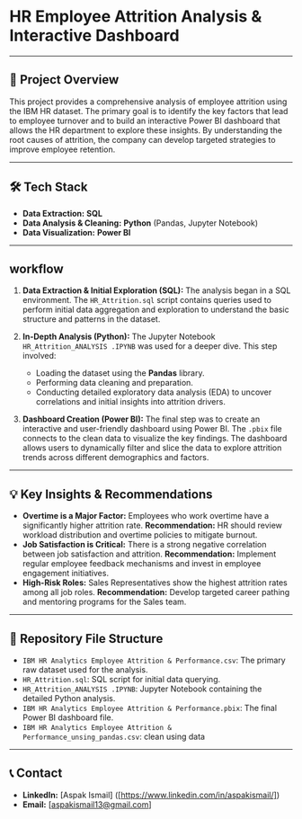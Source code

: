 # HR Employee Attrition Analysis & Interactive Dashboard

---

## 📝 Project Overview

This project provides a comprehensive analysis of employee attrition using the IBM HR dataset. The primary goal is to identify the key factors that lead to employee turnover and to build an interactive Power BI dashboard that allows the HR department to explore these insights. By understanding the root causes of attrition, the company can develop targeted strategies to improve employee retention.

---

## 🛠️ Tech Stack

* **Data Extraction:** **SQL**
* **Data Analysis & Cleaning:** **Python** (Pandas, Jupyter Notebook)
* **Data Visualization:** **Power BI**

---

##  workflow

1.  **Data Extraction & Initial Exploration (SQL):** The analysis began in a SQL environment. The `HR_Attrition.sql` script contains queries used to perform initial data aggregation and exploration to understand the basic structure and patterns in the dataset.

2.  **In-Depth Analysis (Python):** The Jupyter Notebook `HR_Attrition_ANALYSIS .IPYNB` was used for a deeper dive. This step involved:
    * Loading the dataset using the **Pandas** library.
    * Performing data cleaning and preparation.
    * Conducting detailed exploratory data analysis (EDA) to uncover correlations and initial insights into attrition drivers.

3.  **Dashboard Creation (Power BI):** The final step was to create an interactive and user-friendly dashboard using Power BI. The `.pbix` file connects to the clean data to visualize the key findings. The dashboard allows users to dynamically filter and slice the data to explore attrition trends across different demographics and factors.

---

## 💡 Key Insights & Recommendations

* **Overtime is a Major Factor:** Employees who work overtime have a significantly higher attrition rate. **Recommendation:** HR should review workload distribution and overtime policies to mitigate burnout.
* **Job Satisfaction is Critical:** There is a strong negative correlation between job satisfaction and attrition. **Recommendation:** Implement regular employee feedback mechanisms and invest in employee engagement initiatives.
* **High-Risk Roles:** Sales Representatives show the highest attrition rates among all job roles. **Recommendation:** Develop targeted career pathing and mentoring programs for the Sales team.

---

## 📂 Repository File Structure

* `IBM HR Analytics Employee Attrition & Performance.csv`: The primary raw dataset used for the analysis.
* `HR_Attrition.sql`: SQL script for initial data querying.
* `HR_Attrition_ANALYSIS .IPYNB`: Jupyter Notebook containing the detailed Python analysis.
* `IBM HR Analytics Employee Attrition & Performance.pbix`: The final Power BI dashboard file.
* `IBM HR Analytics Employee Attrition & Performance_unsing_pandas.csv`: clean using data   

---

## 📞 Contact

* **LinkedIn:** [Aspak Ismail] ([https://www.linkedin.com/in/aspakismail/])
* **Email:**  [aspakismail13@gmail.com]
